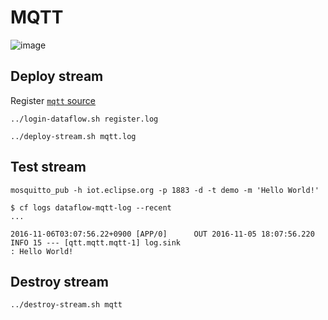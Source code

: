 # MQTT

![image](https://cloud.githubusercontent.com/assets/106908/20032251/8d9d2906-a3c9-11e6-8ed0-1f18bebb1f7b.png)

## Deploy stream

Register [`mqtt` source](https://github.com/making/spring-cloud-starter-stream-source-mqtt)

``` shell
../login-dataflow.sh register.log
```

``` shell
../deploy-stream.sh mqtt.log
```

## Test stream

``` shell
mosquitto_pub -h iot.eclipse.org -p 1883 -d -t demo -m 'Hello World!'
```

``` console
$ cf logs dataflow-mqtt-log --recent
...

2016-11-06T03:07:56.22+0900 [APP/0]      OUT 2016-11-05 18:07:56.220  INFO 15 --- [qtt.mqtt.mqtt-1] log.sink                                 : Hello World!
```

## Destroy stream

``` shell
../destroy-stream.sh mqtt
```
